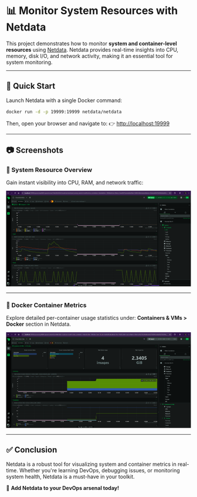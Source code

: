 # 📊 Monitor System Resources with Netdata

This project demonstrates how to monitor **system and container-level resources** using [Netdata](https://www.netdata.cloud/). Netdata provides real-time insights into CPU, memory, disk I/O, and network activity, making it an essential tool for system monitoring.

---

## 🚀 Quick Start

Launch Netdata with a single Docker command:

```bash
docker run -d -p 19999:19999 netdata/netdata
```

Then, open your browser and navigate to:
👉 [http://localhost:19999](http://localhost:19999)

---

## 📷 Screenshots

### 🧠 System Resource Overview
Gain instant visibility into CPU, RAM, and network traffic:

![System Resource Overview](<Screenshot 2025-04-17 113257.png>)

---

### 🐳 Docker Container Metrics
Explore detailed per-container usage statistics under:
**Containers & VMs > Docker** section in Netdata.

![Docker Container Metrics](<Screenshot 2025-04-17 133747.png>)

---

## ✅ Conclusion

Netdata is a robust tool for visualizing system and container metrics in real-time. Whether you're learning DevOps, debugging issues, or monitoring system health, Netdata is a must-have in your toolkit.

📍 **Add Netdata to your DevOps arsenal today!**